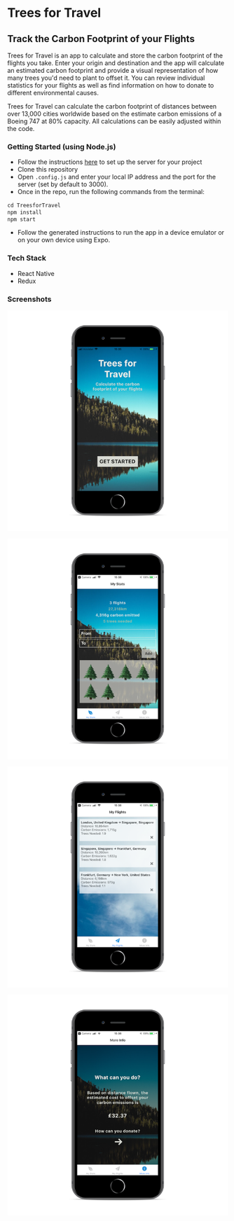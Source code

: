 # Trees for Travel
## Track the Carbon Footprint of your Flights

Trees for Travel is an app to calculate and store the carbon footprint of the flights you take. Enter your origin and destination and the app will calculate an estimated carbon footprint and provide a visual representation of how many trees you'd need to plant to offset it. You can review individual statistics for your flights as well as find information on how to donate to different environmental causes.

Trees for Travel can calculate the carbon footprint of distances between over 13,000 cities worldwide based on the estimate carbon emissions of a Boeing 747 at 80% capacity. All calculations can be easily adjusted within the code.


### Getting Started (using Node.js)
* Follow the instructions [here](https://github.com/racloubon/trees-for-travel-server) to set up the server for your project
* Clone this repository
* Open `.config.js` and enter your local IP address and the port for the server (set by default to 3000).
* Once in the repo, run the following commands from the terminal:
```
cd TreesforTravel
npm install
npm start
```
* Follow the generated instructions to run the app in a device emulator or on your own device using Expo.

### Tech Stack
* React Native 
* Redux

### Screenshots

![Landing Page](https://raw.githubusercontent.com/racloubon/trees-for-travel-client/master/screenshots/IMG_6653_iphone8spacegrey_portrait.png)

![Landing Page](https://raw.githubusercontent.com/racloubon/trees-for-travel-client/master/screenshots/IMG_6654_iphone8spacegrey_portrait.png)

![Landing Page](https://raw.githubusercontent.com/racloubon/trees-for-travel-client/master/screenshots/IMG_6655_iphone8spacegrey_portrait.png)

![Landing Page](https://raw.githubusercontent.com/racloubon/trees-for-travel-client/master/screenshots/IMG_6656_iphone8spacegrey_portrait.png)






